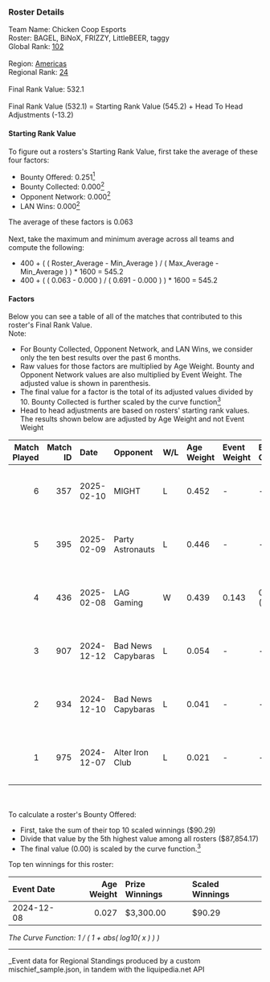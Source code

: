### Roster Details<br />
Team Name: Chicken Coop Esports<br />
Roster: BAGEL, BiNoX, FRIZZY, LittleBEER, taggy<br />
Global Rank: [102](../../standings_global_2025_06_02.md)<br />
<br />
Region: [Americas]( ../../standings_americas_2025_06_02.md)<br />
Regional Rank: [24]( ../../standings_americas_2025_06_02.md)<br />
<br />
Final Rank Value:  532.1<br />
<br />
Final Rank Value (532.1) = Starting Rank Value (545.2) + Head To Head Adjustments (-13.2)<br />

#### Starting Rank Value<br />
To figure out a rosters's Starting Rank Value, first take the average of these four factors:<br />
- Bounty Offered: 0.251[<sup>1</sup>](#table2)
- Bounty Collected: 0.000[<sup>2</sup>](#table1)
- Opponent Network: 0.000[<sup>2</sup>](#table1)
- LAN Wins: 0.000[<sup>2</sup>](#table1)

The average of these factors is 0.063<br />
<br />
Next, take the maximum and minimum average across all teams and compute the following:<br />
- 400 + ( ( Roster_Average - Min_Average ) / ( Max_Average - Min_Average ) ) * 1600 = 545.2
- 400 + ( ( 0.063 - 0.000 ) / ( 0.691 - 0.000 ) ) * 1600 = 545.2


#### Factors<br />
Below you can see a table of all of the matches that contributed to this roster's Final Rank Value.<br />
Note:<br />

- For Bounty Collected, Opponent Network, and LAN Wins, we consider only the ten best results over the past 6 months.
- Raw values for those factors are multiplied by Age Weight. Bounty and Opponent Network values are also multiplied by Event Weight. The adjusted value is shown in parenthesis.
- The final value for a factor is the total of its adjusted values divided by 10. Bounty Collected is further scaled by the curve function[<sup>3</sup>](#curveFunction)
- Head to head adjustments are based on rosters' starting rank values. The results shown below are adjusted by Age Weight and not Event Weight
<span id="table1"></span><br />


| Match Played | Match ID | Date       | Opponent           | W/L | Age Weight | Event Weight | Bounty Collected | Opponent Network | LAN Wins  | H2H Adj. | Roster                                  |
| -: | -: | :- | :- | :- | :- | :- | :- | :- | :- | -: | :- |
|            6 |      357 | 2025-02-10 | MIGHT              | L   | 0.452      | -            | -                | -                | -         |    -7.82 | BAGEL, BiNoX, FRIZZY, LittleBEER, taggy |
|            5 |      395 | 2025-02-09 | Party Astronauts   | L   | 0.446      | -            | -                | -                | -         |    -7.59 | BAGEL, BiNoX, FRIZZY, LittleBEER, taggy |
|            4 |      436 | 2025-02-08 | LAG Gaming         | W   | 0.439      | 0.143        | 0.000 (0.000)    | 0.000 (0.000)    | 0 (0.000) |     4.23 | BAGEL, BiNoX, FRIZZY, LittleBEER, taggy |
|            3 |      907 | 2024-12-12 | Bad News Capybaras | L   | 0.054      | -            | -                | -                | -         |    -0.98 | BAGEL, Freaky, FRIZZY, LittleBEER, supa |
|            2 |      934 | 2024-12-10 | Bad News Capybaras | L   | 0.041      | -            | -                | -                | -         |    -0.74 | BAGEL, Freaky, FRIZZY, LittleBEER, supa |
|            1 |      975 | 2024-12-07 | Alter Iron Club    | L   | 0.021      | -            | -                | -                | -         |    -0.25 | BAGEL, Freaky, FRIZZY, LittleBEER, supa |

<br />
<span id="table2"></span><br />
To calculate a roster's Bounty Offered:<br />

- First, take the sum of their top 10 scaled winnings ($90.29)
- Divide that value by the 5th highest value among all rosters ($87,854.17)
- The final value (0.00) is scaled by the curve function.[<sup>3</sup>](#curveFunction)

Top ten winnings for this roster:<br />

| Event Date | Age Weight | Prize Winnings | Scaled Winnings |
| :- | -: | :- | :- |
| 2024-12-08 |      0.027 | $3,300.00      | $90.29          |


<span id="curveFunction"></span>_The Curve Function: 1 / ( 1 + abs( log10( x ) ) )_<br />

---
_Event data for Regional Standings produced by a custom mischief_sample.json, in tandem with the liquipedia.net API<br />
